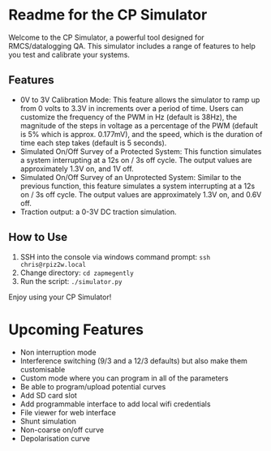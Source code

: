 # Readme for the CP Simulator

Welcome to the CP Simulator, a powerful tool designed for RMCS/datalogging QA. This simulator includes a range of features to help you test and calibrate your systems.

## Features

- 0V to 3V Calibration Mode: This feature allows the simulator to ramp up from 0 volts to 3.3V in increments over a period of time. Users can customize the frequency of the PWM in Hz (default is 38Hz), the magnitude of the steps in voltage as a percentage of the PWM (default is 5% which is approx. 0.177mV), and the speed, which is the duration of time each step takes (default is 5 seconds).
- Simulated On/Off Survey of a Protected System: This function simulates a system interrupting at a 12s on / 3s off cycle. The output values are approximately 1.3V on, and 1V off.
- Simulated On/Off Survey of an Unprotected System: Similar to the previous function, this feature simulates a system interrupting at a 12s on / 3s off cycle. The output values are approximately 1.3V on, and 0.6V off.
- Traction output: a 0-3V DC traction simulation.

## How to Use

1. SSH into the console via windows command prompt: `ssh chris@rpiz2w.local`
2. Change directory: `cd zapmegently`
3. Run the script: `./simulator.py`

Enjoy using your CP Simulator!

# Upcoming Features

- Non interruption mode
- Interference switching (9/3 and a 12/3 defaults) but also make them customisable
- Custom mode where you can program in all of the parameters
- Be able to program/upload potential curves
- Add SD card slot
- Add programmable interface to add local wifi credentials
- File viewer for web interface
- Shunt simulation
- Non-coarse on/off curve
- Depolarisation curve
